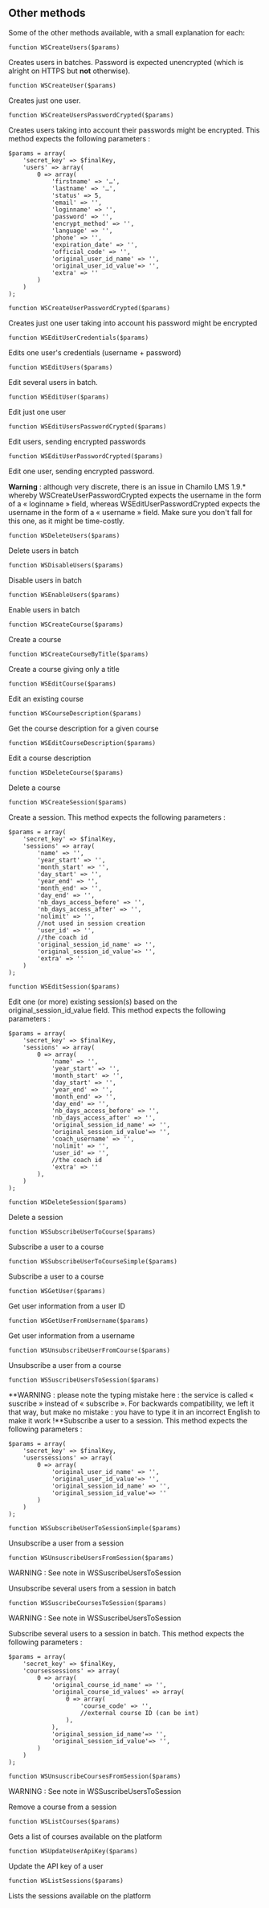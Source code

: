 ## Other methods

Some of the other methods available, with a small explanation for each:

```
function WSCreateUsers($params)
```
Creates users in batches. Password is expected unencrypted (which is alright on HTTPS 
but **not** otherwise).
```
function WSCreateUser($params)
```
Creates just one user.
```
function WSCreateUsersPasswordCrypted($params)
```
Creates users taking into account their passwords might be encrypted. This method expects 
the following parameters :
```
$params = array(
    'secret_key' => $finalKey,
    'users' => array(
        0 => array(
            'firstname' => '…',
            'lastname' => '…',
            'status' => 5,
            'email' => '',
            'loginname' => '',
            'password' => '',
            'encrypt_method' => '',
            'language' => '',
            'phone' => '',
            'expiration_date' => '',
            'official_code' => '',
            'original_user_id_name' => '',
            'original_user_id_value'=> '',
            'extra' => ''
        )
    )
);

function WSCreateUserPasswordCrypted($params)
```
Creates just one user taking into account his password might be encrypted
```
function WSEditUserCredentials($params)
```
Edits one user's credentials (username + password)
```
function WSEditUsers($params)
```
Edit several users in batch.
```
function WSEditUser($params)
```
Edit just one user
```
function WSEditUsersPasswordCrypted($params)
```
Edit users, sending encrypted passwords
```
function WSEditUserPasswordCrypted($params)
```
Edit one user, sending encrypted password.

**Warning** : although very discrete, there is an issue in Chamilo LMS 1.9.* whereby WSCreateUserPasswordCrypted expects the username in the form of a « loginname » field, whereas WSEditUserPasswordCrypted expects the username in the form of a « username » field. Make sure you don't fall for this one, as it might be time-costly.
```
function WSDeleteUsers($params)
```
Delete users in batch
```
function WSDisableUsers($params)
```
Disable users in batch
```
function WSEnableUsers($params)
```
Enable users in batch
```
function WSCreateCourse($params)
```
Create a course
```
function WSCreateCourseByTitle($params)
```
Create a course giving only a title
```
function WSEditCourse($params)
```
Edit an existing course
```
function WSCourseDescription($params)
```
Get the course description for a given course
```
function WSEditCourseDescription($params)
```
Edit a course description
```
function WSDeleteCourse($params)
```
Delete a course
```
function WSCreateSession($params)
```
Create a session. This method expects the following parameters :
```
$params = array(
    'secret_key' => $finalKey,
    'sessions' => array(
        'name' => '',
        'year_start' => '',
        'month_start' => '',
        'day_start' => '',
        'year_end' => '',
        'month_end' => '',
        'day_end' => '',
        'nb_days_access_before' => '',
        'nb_days_access_after' => '',
        'nolimit' => '',
        //not used in session creation
        'user_id' => '',
        //the coach id
        'original_session_id_name' => '',
        'original_session_id_value'=> '',
        'extra' => ''
    )
);

function WSEditSession($params)
```
Edit one (or more) existing session(s) based on the original_session_id_value field. This method expects the following parameters :
```
$params = array(
    'secret_key' => $finalKey,
    'sessions' => array(
        0 => array(
            'name' => '',
            'year_start' => '',
            'month_start' => '',
            'day_start' => '',
            'year_end' => '',
            'month_end' => '',
            'day_end' => '',
            'nb_days_access_before' => '',
            'nb_days_access_after' => '',
            'original_session_id_name' => '',
            'original_session_id_value'=> '',
            'coach_username' => '',
            'nolimit' => '',
            'user_id' => '',
            //the coach id
            'extra' => ''
        ),
    )
);

function WSDeleteSession($params)
```
Delete a session
```
function WSSubscribeUserToCourse($params)
```
Subscribe a user to a course
```
function WSSubscribeUserToCourseSimple($params)
```
Subscribe a user to a course
```
function WSGetUser($params)
```
Get user information from a user ID
```
function WSGetUserFromUsername($params)
```
Get user information from a username
```
function WSUnsubscribeUserFromCourse($params)
```
Unsubscribe a user from a course
```
function WSSuscribeUsersToSession($params)
```
**WARNING : please note the typing mistake here : the service is called « suscribe » instead of « subscribe ». For backwards compatibility, we left it that way, but make no mistake : you have to type it in an incorrect English to make it work !**Subscribe a user to a session. This method expects the following parameters :
```
$params = array(
    'secret_key' => $finalKey,
    'userssessions' => array(
        0 => array(
            'original_user_id_name' => '',
            'original_user_id_value'=> '',
            'original_session_id_name' => '',
            'original_session_id_value'=> ''
        )
    )
);

function WSSubscribeUserToSessionSimple($params)
```
Unsubscribe a user from a session
```
function WSUnsuscribeUsersFromSession($params)
```
WARNING : See note in WSSuscribeUsersToSession

Unsubscribe several users from a session in batch
```
function WSSuscribeCoursesToSession($params)
```
WARNING : See note in WSSuscribeUsersToSession

Subscribe several users to a session in batch. This method expects the following parameters :
```
$params = array(
    'secret_key' => $finalKey,
    'coursessessions' => array(
        0 => array(
            'original_course_id_name' => '',
            'original_course_id_values' => array(
                0 => array(
                    'course_code' => '',
                    //external course ID (can be int)
                ),
            ),
            'original_session_id_name'=> '',
            'original_session_id_value'=> '',
        )
    )
);

function WSUnsuscribeCoursesFromSession($params)
```
WARNING : See note in WSSuscribeUsersToSession

Remove a course from a session
```
function WSListCourses($params)
```
Gets a list of courses available on the platform
```
function WSUpdateUserApiKey($params)
```
Update the API key of a user
```
function WSListSessions($params)
```
Lists the sessions available on the platform
